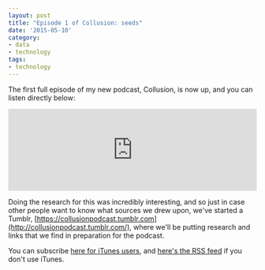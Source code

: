 ```yaml
---
layout: post
title: "Episode 1 of Collusion: seeds"
date: '2015-05-10'
category:
- data
- technology
tags:
- technology
---
```


The first full episode of my new podcast, Collusion, is now up, and you can listen directly below:

<iframe width="100%" height="166" scrolling="no" frameborder="no" src="https://w.soundcloud.com/player/?url=https%3A//api.soundcloud.com/tracks/204167965&amp;color=ff5500&amp;auto_play=false&amp;hide_related=false&amp;show_comments=true&amp;show_user=true&amp;show_reposts=false"></iframe>

Doing the research for this was incredibly interesting, and so just in case other people want to know what sources we drew upon, we've started a Tumblr, [https://collusionpodcast.tumblr.com](http://collusionpodcast.tumblr.com/), where we'll be putting research and links that we find in preparation for the podcast.

You can subscribe [here for iTunes users](https://itunes.apple.com/podcast/collusion-podcast-rss-feed/id992610040?l=en), and [here's the RSS feed](http://feeds.soundcloud.com/users/soundcloud:users:145673510/sounds.rss) if you don't use iTunes.

